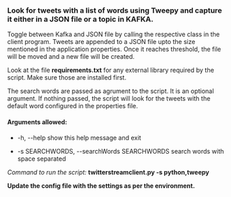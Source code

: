 ### Look for tweets with a list of words using Tweepy and capture it either in a JSON file or a topic in KAFKA.

Toggle between Kafka and JSON file by calling the respective class in the client program.
Tweets are appended to a JSON file upto the size mentioned in the application properties. Once it reaches threshold, the file will be moved and a new file will be created.

Look at the file **requirements.txt** for any external library required by the script. Make sure those are installed first.

The search words are passed as agrument to the script. It is an optional argument. If nothing passed, the script will look for the tweets with the default word configured in the properties file.

#### Arguments allowed: ####
  * -h, --help     show this help message and exit
  
  * -s SEARCHWORDS, --searchWords SEARCHWORDS     search words with space separated
  
*Command to run the script:*
**twitterstreamclient.py -s python,tweepy**

**Update the config file with the settings as per the environment.**
